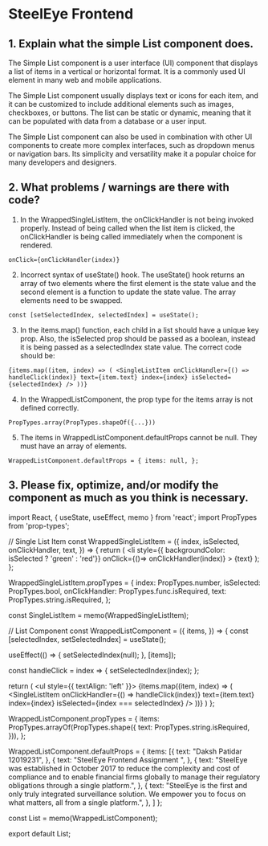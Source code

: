 # SteelEye Frontend

## 1. Explain what the simple List component does.

The Simple List component is a user interface (UI) component that displays a list of items in a vertical or horizontal format. It is a commonly used UI element in many web and mobile applications.

The Simple List component usually displays text or icons for each item, and it can be customized to include additional elements such as images, checkboxes, or buttons. The list can be static or dynamic, meaning that it can be populated with data from a database or a user input.

The Simple List component can also be used in combination with other UI components to create more complex interfaces, such as dropdown menus or navigation bars. Its simplicity and versatility make it a popular choice for many developers and designers.


## 2. What problems / warnings are there with code?

1) In the WrappedSingleListItem, the onClickHandler is not being invoked properly. Instead of being called when the list item is clicked, the onClickHandler is being called immediately when the component is rendered. 

`onClick={onClickHandler(index)}`

2) Incorrect syntax of useState() hook. The useState() hook returns an array of two elements where the first element is the state value and the second element is a function to update the state value. The array elements need to be swapped.

`const [setSelectedIndex, selectedIndex] = useState();`

3) In the items.map() function, each child in a list should have a unique key prop. Also, the isSelected prop should be passed as a boolean, instead it is being passed as a selectedIndex state value. The correct code should be:

`{items.map((item, index) => (
        <SingleListItem
          onClickHandler={() => handleClick(index)}
          text={item.text}
          index={index}
          isSelected={selectedIndex}
        />
      ))}`
      
4) In the WrappedListComponent, the prop type for the items array is not defined correctly. 
  
  `PropTypes.array(PropTypes.shapeOf({...}))`
  
5) The items in WrappedListComponent.defaultProps cannot be null. They must have an array of elements.
  
  `WrappedListComponent.defaultProps = {
  items: null,
};`

## 3. Please fix, optimize, and/or modify the component as much as you think is necessary.


import React, { useState, useEffect, memo } from 'react';
import PropTypes from 'prop-types';

// Single List Item
const WrappedSingleListItem = ({
  index,
  isSelected,
  onClickHandler,
  text,
}) => {
  return (
    <li
      style={{ backgroundColor: isSelected ? 'green' : 'red'}}
      onClick={()=> onClickHandler(index)}
    >
      {text}
    </li>
  );
};

WrappedSingleListItem.propTypes = {
  index: PropTypes.number,
  isSelected: PropTypes.bool,
  onClickHandler: PropTypes.func.isRequired,
  text: PropTypes.string.isRequired,
};

const SingleListItem = memo(WrappedSingleListItem);

// List Component
const WrappedListComponent = ({
  items,
}) => {
  const [selectedIndex, setSelectedIndex] = useState();

  useEffect(() => {
    setSelectedIndex(null);
  }, [items]);

  const handleClick = index => {
    setSelectedIndex(index);
  };

  return (
    <ul style={{ textAlign: 'left' }}>
      {items.map((item, index) => (
        <SingleListItem
          onClickHandler={() => handleClick(index)}
          text={item.text}
          index={index}
          isSelected={index === selectedIndex}
        />
      ))}
    </ul>
  )
};

WrappedListComponent.propTypes = {
  items: PropTypes.arrayOf(PropTypes.shape({
    text: PropTypes.string.isRequired,
  })),
};

WrappedListComponent.defaultProps = {
  items: [{
    text: "Daksh Patidar 12019231",
  },
  {
    text: "SteelEye Frontend Assignment ",
  },
  {
    text: "SteelEye was established in October 2017 to reduce the complexity and cost of compliance and to enable financial firms globally to manage their regulatory obligations through a single platform.",
  },
  {
    text: "SteelEye is the first and only truly integrated surveillance solution. We empower you to focus on what matters, all from a single platform.",
  },
]
};

const List = memo(WrappedListComponent);

export default List;
